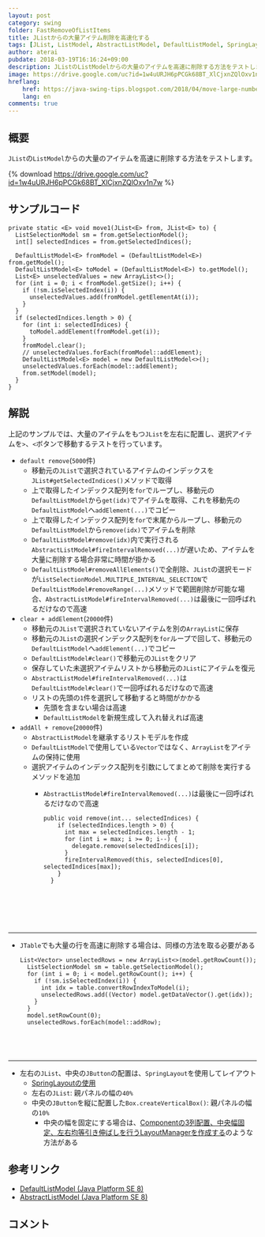 ```yaml
---
layout: post
category: swing
folder: FastRemoveOfListItems
title: JListからの大量アイテム削除を高速化する
tags: [JList, ListModel, AbstractListModel, DefaultListModel, SpringLayout]
author: aterai
pubdate: 2018-03-19T16:16:24+09:00
description: JListのListModelからの大量のアイテムを高速に削除する方法をテストします。
image: https://drive.google.com/uc?id=1w4uURJH6pPCGk68BT_XlCjxnZQlOxv1n7w
hreflang:
    href: https://java-swing-tips.blogspot.com/2018/04/move-large-numbers-of-items-to-another.html
    lang: en
comments: true
---
```

## 概要
`JList`の`ListModel`からの大量のアイテムを高速に削除する方法をテストします。

{% download https://drive.google.com/uc?id=1w4uURJH6pPCGk68BT_XlCjxnZQlOxv1n7w %}

## サンプルコード
<pre class="prettyprint"><code>private static &lt;E&gt; void move1(JList&lt;E&gt; from, JList&lt;E&gt; to) {
  ListSelectionModel sm = from.getSelectionModel();
  int[] selectedIndices = from.getSelectedIndices();

  DefaultListModel&lt;E&gt; fromModel = (DefaultListModel&lt;E&gt;) from.getModel();
  DefaultListModel&lt;E&gt; toModel = (DefaultListModel&lt;E&gt;) to.getModel();
  List&lt;E&gt; unselectedValues = new ArrayList&lt;&gt;();
  for (int i = 0; i &lt; fromModel.getSize(); i++) {
    if (!sm.isSelectedIndex(i)) {
      unselectedValues.add(fromModel.getElementAt(i));
    }
  }
  if (selectedIndices.length &gt; 0) {
    for (int i: selectedIndices) {
      toModel.addElement(fromModel.get(i));
    }
    fromModel.clear();
    // unselectedValues.forEach(fromModel::addElement);
    DefaultListModel&lt;E&gt; model = new DefaultListModel&lt;&gt;();
    unselectedValues.forEach(model::addElement);
    from.setModel(model);
  }
}
</code></pre>

## 解説
上記のサンプルでは、大量のアイテムをもつ`JList`を左右に配置し、選択アイテムを`>`、`<`ボタンで移動するテストを行っています。

- `default remove`(`5000`件)
    - 移動元の`JList`で選択されているアイテムのインデックスを`JList#getSelectedIndices()`メソッドで取得
    - 上で取得したインデックス配列を`for`でループし、移動元の`DefaultListModel`から`get(idx)`でアイテムを取得、これを移動先の`DefaultListModel`へ`addElement(...)`でコピー
    - 上で取得したインデックス配列を`for`で末尾からループし、移動元の`DefaultListModel`から`remove(idx)`でアイテムを削除
    - `DefaultListModel#remove(idx)`内で実行される`AbstractListModel#fireIntervalRemoved(...)`が遅いため、アイテムを大量に削除する場合非常に時間が掛かる
    - `DefaultListModel#removeAllElements()`で全削除、`JList`の選択モードが`ListSelectionModel.MULTIPLE_INTERVAL_SELECTION`で`DefaultListModel#removeRange(...)`メソッドで範囲削除が可能な場合、`AbstractListModel#fireIntervalRemoved(...)`は最後に一回呼ばれるだけなので高速
- `clear + addElement`(`20000`件)
    - 移動元の`JList`で選択されていないアイテムを別の`ArrayList`に保存
    - 移動元の`JList`の選択インデックス配列を`for`ループで回して、移動元の`DefaultListModel`へ`addElement(...)`でコピー
    - `DefaultListModel#clear()`で移動元の`JList`をクリア
    - 保存していた未選択アイテムリストから移動元の`JList`にアイテムを復元
    - `AbstractListModel#fireIntervalRemoved(...)`は`DefaultListModel#clear()`で一回呼ばれるだけなので高速
    - リストの先頭の`1`件を選択して移動すると時間がかかる
        - 先頭を含まない場合は高速
        - `DefaultListModel`を新規生成して入れ替えれば高速
- `addAll + remove`(`20000`件)
    - `AbstractListModel`を継承するリストモデルを作成
    - `DefaultListModel`で使用している`Vector`ではなく、`ArrayList`をアイテムの保持に使用
    - 選択アイテムのインデックス配列を引数にしてまとめて削除を実行するメソッドを追加
        - `AbstractListModel#fireIntervalRemoved(...)`は最後に一回呼ばれるだけなので高速
            
            <pre class="prettyprint"><code>public void remove(int... selectedIndices) {
              if (selectedIndices.length &gt; 0) {
                int max = selectedIndices.length - 1;
                for (int i = max; i &gt;= 0; i--) {
                  delegate.remove(selectedIndices[i]);
                }
                fireIntervalRemoved(this, selectedIndices[0], selectedIndices[max]);
              }
            }
</code></pre>

<!-- dummy comment line for breaking list -->
- - - -
- `JTable`でも大量の行を高速に削除する場合は、同様の方法を取る必要がある
    
    <pre class="prettyprint"><code>List&lt;Vector&gt; unselectedRows = new ArrayList&lt;&gt;(model.getRowCount());
    ListSelectionModel sm = table.getSelectionModel();
    for (int i = 0; i &lt; model.getRowCount(); i++) {
      if (!sm.isSelectedIndex(i)) {
        int idx = table.convertRowIndexToModel(i);
        unselectedRows.add((Vector) model.getDataVector().get(idx));
      }
    }
    model.setRowCount(0);
    unselectedRows.forEach(model::addRow);
</code></pre>

<!-- dummy comment line for breaking list -->
- - - -
- 左右の`JList`、中央の`JButton`の配置は、`SpringLayout`を使用してレイアウト
    - [SpringLayoutの使用](https://ateraimemo.com/Swing/SpringLayout.html)
    - 左右の`JList`: 親パネルの幅の`40%`
    - 中央の`JButton`を縦に配置した`Box.createVerticalBox()`: 親パネルの幅の`10%`
        - 中央の幅を固定にする場合は、[Componentの3列配置、中央幅固定、左右均等引き伸ばしを行うLayoutManagerを作成する](https://ateraimemo.com/Swing/ThreeColumnLayout.html)のような方法がある

<!-- dummy comment line for breaking list -->

## 参考リンク
- [DefaultListModel (Java Platform SE 8)](https://docs.oracle.com/javase/jp/8/docs/api/javax/swing/DefaultListModel.html)
- [AbstractListModel (Java Platform SE 8)](https://docs.oracle.com/javase/jp/8/docs/api/javax/swing/AbstractListModel.html)

<!-- dummy comment line for breaking list -->

## コメント
